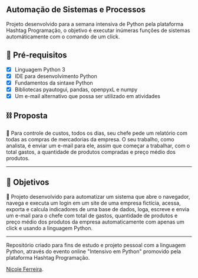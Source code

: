 <h2> Automação de Sistemas e Processos</h2>

<p> Projeto desenvolvido para a semana intensiva de Python pela plataforma Hashtag Programação, o objetivo é executar inúmeras funções de sistemas automáticamente com o comando de um click.

<h2> 🛑 Pré-requisitos </h2>

- [x] Linguagem Python 3
- [x] IDE para desenvolvimento Python
- [x] Fundamentos da sintaxe Python
- [x] Bibliotecas pyautogui, pandas, openpyxL e numpy
- [x] Um e-mail alternativo que possa ser utilizado em atividades

<h2> ⛓️ Proposta </h2>

🔹 Para controle de custos, todos os dias, seu chefe pede um relatório com todas as compras de mercadorias da empresa. O seu trabalho, como analista, é enviar um e-mail para ele, assim que começar a trabalhar, com o total gastos, a quantidade de produtos compradas e preço médio dos produtos.

-------------------------------------

<h2> 🎯 Objetivos </h2>

🔹 Projeto desenvolvido para automatizar um sistema que abre o navegador, navega e executa um login em um site de uma empresa fictícia, acessa, exporta e calcula indicadores de uma base de dados, loga, escreve e envia um e-mail para o chefe com total de gastos, quantidade de produtos e preço médio dos produtos da empresa automaticamente com apenas um click e usando a linguagem Python.

-------------------------------------

Repositório criado para fins de estudo e projeto pessoal com a linguagem Python, através do evento online "Intensivo em Python" promovido pela plataforma Hashtag Programação.

[Nicole Ferreira](https://www.linkedin.com/in/nicolenf/).
